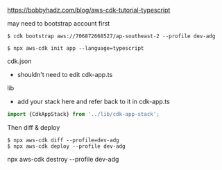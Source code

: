 https://bobbyhadz.com/blog/aws-cdk-tutorial-typescript

may need to bootstrap account first
```shell-session
$ cdk bootstrap aws://706872668527/ap-southeast-2 --profile dev-adg
```

```
$ npx aws-cdk init app --language=typescript
```

cdk.json
- shouldn't need to edit cdk-app.ts

lib
- add your stack here and refer back to it in cdk-app.ts

```typescript
import {CdkAppStack} from '../lib/cdk-app-stack';
```

Then diff & deploy
```shell-session
$ npx aws-cdk diff --profile=dev-adg
$ npx aws-cdk deploy --profile dev-adg
```


npx aws-cdk destroy --profile dev-adg
